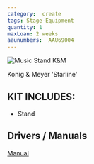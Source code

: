 ```yaml
---
category:  create
tags: Stage-Equipment
quantity: 1
maxLoan: 2 weeks
aaunumbers:  AAU69004
---
```

![Music Stand K&M](https://media.sweetwater.com/m/products/image/2a336a3adddatupjh7i8qqCqSJXaQ1cEbLny5WQl.jpg)

Konig & Meyer 'Starline'
## KIT INCLUDES:
-  Stand

## Drivers / Manuals
[Manual](https://www.k-m.de/en/products/100-26-010-55)



